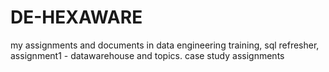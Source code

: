 # DE-HEXAWARE
my assignments and documents in data engineering training,
sql refresher,
assignment1 - datawarehouse and topics.
case study assignments
